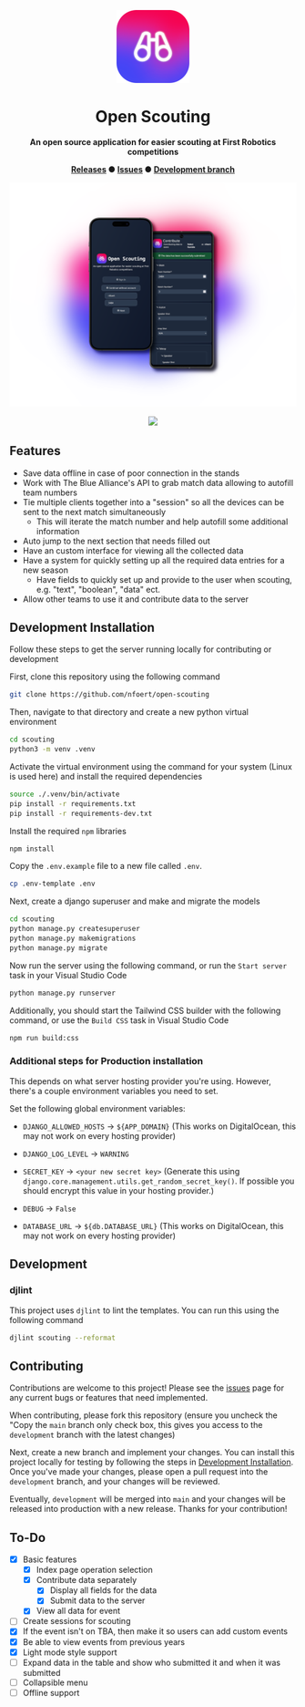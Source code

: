 <div align="center">

  ![Open Scouting logo](repo/images/icon.png)

  <h1>Open Scouting</h1>

  **An open source application for easier scouting at First Robotics competitions**

  **[Releases](https://github.com/nfoert/open-scouting/releases) ● [Issues](https://github.com/nfoert/open-scouting/issues) ● [Development branch](https://github.com/nfoert/open-scouting/tree/development)**

</div>

<div align="center">

  ![Open Scouting screenshot on mobile](repo/images/mobile.png)

</div>

<p align="center">
  <a href="https://skillicons.dev">
    <img src="https://skillicons.dev/icons?i=django,python,html,css,js,tailwind" />
  </a>
</p>


## Features
- Save data offline in case of poor connection in the stands
- Work with The Blue Alliance's API to grab match data allowing to autofill team numbers
- Tie multiple clients together into a "session" so all the devices can be sent to the next match simultaneously
  - This will iterate the match number and help autofill some additional information
- Auto jump to the next section that needs filled out
- Have an custom interface for viewing all the collected data
- Have a system for quickly setting up all the required data entries for a new season
  - Have fields to quickly set up and provide to the user when scouting, e.g. "text", "boolean", "data" ect.
- Allow other teams to use it and contribute data to the server

## Development Installation
Follow these steps to get the server running locally for contributing or development

First, clone this repository using the following command
```bash
git clone https://github.com/nfoert/open-scouting
```

Then, navigate to that directory and create a new python virtual environment
```bash
cd scouting
python3 -m venv .venv
```

Activate the virtual environment using the command for your system (Linux is used here) and install the required dependencies
```bash
source ./.venv/bin/activate
pip install -r requirements.txt
pip install -r requirements-dev.txt
```

Install the required `npm` libraries
```bash
npm install
```

Copy the `.env.example` file to a new file called `.env`.
```bash
cp .env-template .env
```

Next, create a django superuser and make and migrate the models
```bash
cd scouting
python manage.py createsuperuser
python manage.py makemigrations
python manage.py migrate
```

Now run the server using the following command, or run the `Start server` task in your Visual Studio Code
```bash
python manage.py runserver
```

Additionally, you should start the Tailwind CSS builder with the following command, or use the `Build CSS` task in Visual Studio Code
```bash
npm run build:css
```

### Additional steps for Production installation
This depends on what server hosting provider you're using. However, there's a couple environment variables you need to set.

Set the following global environment variables:
- `DJANGO_ALLOWED_HOSTS` -> `${APP_DOMAIN}` (This works on DigitalOcean, this may not work on every hosting provider)
- `DJANGO_LOG_LEVEL` -> `WARNING`

- `SECRET_KEY` -> `<your new secret key>` (Generate this using `django.core.management.utils.get_random_secret_key()`. If possible you should encrypt this value in your hosting provider.)
- `DEBUG` -> `False`
- `DATABASE_URL` -> `${db.DATABASE_URL}` (This works on DigitalOcean, this may not work on every hosting provider)

## Development
### djlint
This project uses `djlint` to lint the templates. You can run this using the following command
```bash
djlint scouting --reformat
```

## Contributing
Contributions are welcome to this project! Please see the [issues](https://github.com/nfoert/open-scouting/issues) page for any current bugs or features that need implemented.

When contributing, please fork this repository (ensure you uncheck the "Copy the `main` branch only check box, this gives you access to the `development` branch with the latest changes)

Next, create a new branch and implement your changes. You can install this project locally for testing by following the steps in [Development Installation](#development-installation). Once you've made your changes, please open a pull request into the `development` branch, and your changes will be reviewed.

Eventually, `development` will be merged into `main` and your changes will be released into production with a new release. Thanks for your contribution!

## To-Do
- [x] Basic features
  - [x] Index page operation selection
  - [x] Contribute data separately
    - [x] Display all fields for the data
    - [x] Submit data to the server
  - [x] View all data for event
- [ ] Create sessions for scouting
- [x] If the event isn't on TBA, then make it so users can add custom events
- [x] Be able to view events from previous years
- [x] Light mode style support
- [ ] Expand data in the table and show who submitted it and when it was submitted
- [ ] Collapsible menu
- [ ] Offline support